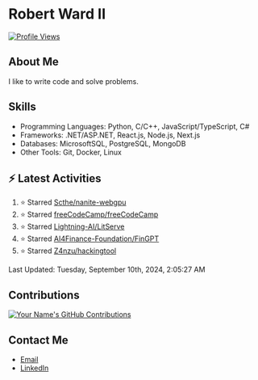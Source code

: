 
# Robert Ward II

[![Profile Views](https://komarev.com/ghpvc/?username=Robert-W-Ward)](https://github.com/Robert-W-Ward)

## About Me
I like to write code and solve problems.

## Skills
- Programming Languages: Python, C/C++, JavaScript/TypeScript, C#
- Frameworks: .NET/ASP.NET, React.js, Node.js, Next.js
- Databases: MicrosoftSQL, PostgreSQL, MongoDB
- Other Tools: Git, Docker, Linux

## :zap: Latest Activities
<!--RECENT_ACTIVITY:start-->
1. ⭐ Starred [Scthe/nanite-webgpu](https://github.com/Scthe/nanite-webgpu)
2. ⭐ Starred [freeCodeCamp/freeCodeCamp](https://github.com/freeCodeCamp/freeCodeCamp)
3. ⭐ Starred [Lightning-AI/LitServe](https://github.com/Lightning-AI/LitServe)
4. ⭐ Starred [AI4Finance-Foundation/FinGPT](https://github.com/AI4Finance-Foundation/FinGPT)
5. ⭐ Starred [Z4nzu/hackingtool](https://github.com/Z4nzu/hackingtool)
<!--RECENT_ACTIVITY:end-->

<!--RECENT_ACTIVITY:last_update-->
Last Updated: Tuesday, September 10th, 2024, 2:05:27 AM
<!--RECENT_ACTIVITY:last_update_end-->

<!--END_SECTIN:activity-->
## Contributions
[![Your Name's GitHub Contributions](https://github-readme-streak-stats.herokuapp.com/?user=Robert-W-Ward&theme=radical)](https://github.com/your-username)

## Contact Me
- [Email](mailto:robertwesleyward2019@gmail.com)
- [LinkedIn](https://linkedin.com/in/https://www.linkedin.com/in/robert-ward-ii/)
